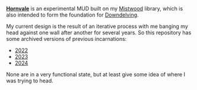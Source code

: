 [**Hornvale**](https://github.com/hornvale/hornvale) is an experimental MUD built on my [Mistwood](https://github.com/ndouglas/mistwood/) library, which is also intended to form the foundation for [Downdelving](https://github.com/downdelving).

My current design is the result of an iterative process with me banging my head against one wall after another for several years. So this repository has some archived versions of previous incarnations:
- [2022](https://github.com/hornvale/hornvale-2022)
- [2023](https://github.com/hornvale/hornvale-2023)
- [2024](https://github.com/hornvale/hornvale-2024)

None are in a very functional state, but at least give some idea of where I was trying to head.
